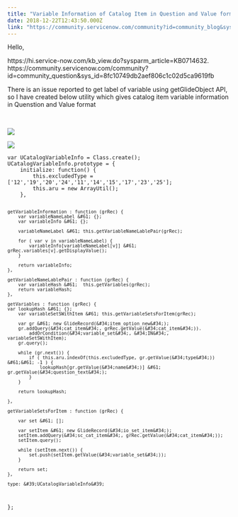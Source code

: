 ```yaml
---
title: "Variable Information of Catalog Item in Question and Value format"
date: 2018-12-22T12:43:50.000Z
link: "https://community.servicenow.com/community?id=community_blog&sys_id=d302b91ddb2a23009540e15b8a9619fa"
---
```

<p>Hello,</p>
<p>https://hi.service-now.com/kb_view.do?sysparm_article&#61;KB0714632.<br />https://community.servicenow.com/community?id&#61;community_question&amp;sys_id&#61;8fc10749db2aef806c1c02d5ca9619fb</p>
<p>There is an issue reported to get label of variable using getGlideObject API, so I have created below utility which gives catalog item variable information in Quenstion and Value format</p>
<p> </p>
<p><img src="3d02bd11db6a23009540e15b8a9619dc.iix" /></p>
<p><img src="f6e1b911db6a23009540e15b8a96195d.iix" /></p>
<pre class="language-javascript"><code>var UCatalogVariableInfo &#61; Class.create();
UCatalogVariableInfo.prototype &#61; {
    initialize: function() {
    	this.excludedType &#61; [&#39;12&#39;,&#39;19&#39;,&#39;20&#39;,&#39;24&#39;,&#39;11&#39;,&#39;14&#39;,&#39;15&#39;,&#39;17&#39;,&#39;23&#39;,&#39;25&#39;];
    	this.aru &#61; new ArrayUtil();
    },

	getVariableInformation : function (grRec) {
		var variableNameLabel &#61; {};
		var variableInfo &#61; {};

		variableNameLabel &#61; this.getVariableNameLablePair(grRec);
		
		for ( var v in variableNameLabel) {
			variableInfo[variableNameLabel[v]] &#61; grRec.variables[v].getDisplayValue();
		}
		
		return variableInfo;
	},

	getVariableNameLablePair : function (grRec) {
		var variableHash &#61;  this.getVariables(grRec);
		return variableHash;
	},

	getVariables : function (grRec) {
	var lookupHash &#61; {};
		var variableSetSWithItem &#61; this.getVariableSetsForItem(grRec);

		var gr &#61; new GlideRecord(&#34;item_option_new&#34;);
		gr.addQuery(&#34;cat_item&#34;, grRec.getValue(&#34;cat_item&#34;)).
			addOrCondition(&#34;variable_set&#34;, &#34;IN&#34;, variableSetSWithItem);
		gr.query();

		while (gr.next()) {
			if ( this.aru.indexOf(this.excludedType, gr.getValue(&#34;type&#34;)) &#61;&#61; -1 ) {
				lookupHash[gr.getValue(&#34;name&#34;)] &#61; gr.getValue(&#34;question_text&#34;);
			}
		}

		return lookupHash;
	
	},

	getVariableSetsForItem : function (grRec) {

		var set &#61; [];

		var setItem &#61; new GlideRecord(&#34;io_set_item&#34;);
		setItem.addQuery(&#34;sc_cat_item&#34;, grRec.getValue(&#34;cat_item&#34;));
		setItem.query();

		while (setItem.next()) {
			set.push(setItem.getValue(&#34;variable_set&#34;));
		}

		return set;
	},

    type: &#39;UCatalogVariableInfo&#39;
};</code></pre>